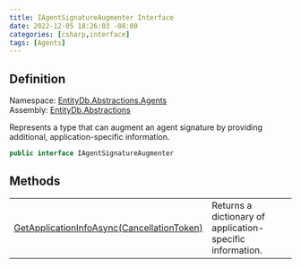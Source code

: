 ```yaml
---
title: IAgentSignatureAugmenter Interface
date: 2022-12-05 18:26:03 -08:00
categories: [csharp,interface]
tags: [Agents]
---
```


## Definition
Namespace: <a href='/posts/csharp.namespace.entitydb.abstractions.agents/'>EntityDb.Abstractions.Agents</a><br />
Assembly: <a href='/posts/csharp.assembly.entitydb.abstractions/'>EntityDb.Abstractions</a><br />

Represents a type that can augment an agent signature by
providing additional, application-specific information.

```cs
public interface IAgentSignatureAugmenter
```
## Methods
<table><tr><td><!--/posts/csharp.notimplemented.entitydb.abstractions.agents.iagentsignatureaugmenter.getapplicationinfoasync/--><a href='#'>GetApplicationInfoAsync(CancellationToken)</a></td><td>
Returns a dictionary of application-specific information.
</td></tr></table>
